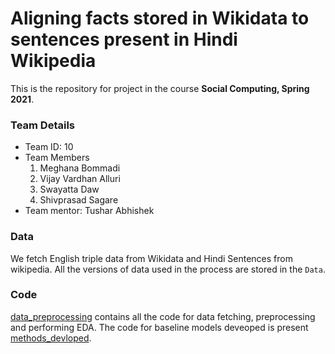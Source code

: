 # Aligning facts stored in Wikidata to sentences present in Hindi Wikipedia
This is the repository for project in the course **Social Computing, Spring 2021**.

### Team Details
- Team ID: 10
- Team Members
  1. Meghana Bommadi
  2. Vijay Vardhan Alluri
  3. Swayatta Daw
  4. Shivprasad Sagare
- Team mentor: Tushar Abhishek

### Data
We fetch English triple data from Wikidata and Hindi Sentences from wikipedia. All the versions of data used in the process are stored in the `Data`.  

### Code
[data_preprocessing](https://github.com/ShivprasadSagare/SC-Project/tree/main/code/data_processing) contains all the code for data fetching, preprocessing and performing EDA. The code for baseline models deveoped is present [methods_devloped](https://github.com/ShivprasadSagare/SC-Project/tree/main/code/methods_developed).
